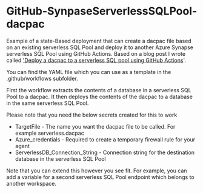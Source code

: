 # GitHub-SynpaseServerlessSQLPool-dacpac

Example of a state-Based deployment that can create a dacpac file based on an existing serverless SQL Pool and deploy it to another Azure Synapse serverless SQL Pool using GitHub Actions. Based on a blog post I wrote called ['Deploy a dacpac to a serverless SQL pool using GitHub Actions](https://www.kevinrchant.com/2023/03/09/deploy-a-dacpac-to-a-serverless-sql-pool-using-github-actions/)'.

You can find the YAML file which you can use as a template in the .github/workflows subfolder.

First the workflow extracts the contents of a database in a serverless SQL Pool to a dacpac. It then deploys the contents of the dacpac to a database in the same  serverless SQL Pool.

Please note that you need the below secrets created for this to work
* TargetFile - The name you want the dacpac file to be called. For example serverless.dacpac
* Azure_credentials - Required to create a temporary firewall rule for your agent
* ServerlessDB_Connection_String - Connection string for the destination database in the serverless SQL Pool

Note that you can extend this however you see fit. For example, you can add a variable for a second serverless SQL Pool endpoint which belongs to another workspace.
